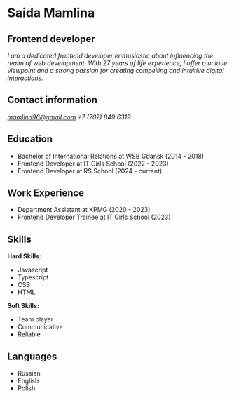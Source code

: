 # Saida Mamlina
## Frontend developer
*I am a dedicated frontend developer enthusiastic about influencing the realm of web development. With 27 years of life experience, I offer a unique viewpoint and a strong passion for creating compelling and intuitive digital interactions.*

## Contact information
 *mamlina96@gmail.com*       *+7 (707) 849 6319*

## Education
- Bachelor of International Relations at WSB Gdansk (2014 - 2018)
- Frontend Developer at IT Girls School (2022 - 2023)
- Frontend Developer at RS School (2024 - current)

## Work Experience
- Department Assistant at KPMG (2020 - 2023)
- Frontend Developer Trainee at IT Girls School (2023)

## Skills
**Hard Skills:** 
- Javascript
- Typescript
- CSS
- HTML

**Soft Skills:**
- Team player
- Communicative
- Reliable

## Languages
- Russian
- English
- Polish 
